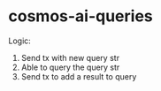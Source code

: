 # cosmos-ai-queries

Logic:

1. Send tx with new query str
2. Able to query the query str
3. Send tx to add a result to query